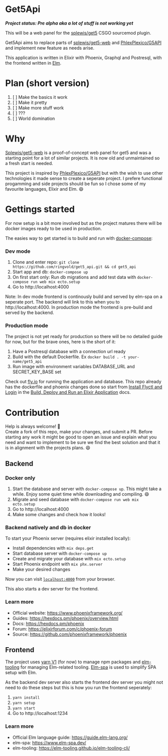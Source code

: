 # Get5Api

***Project status: Pre alpha aka a lot of stuff is not working yet***

This will be a web panel for the [splewis/get5](https://github.com/splewis/get5) CSGO sourcemod plugin.

Get5Api aims to replace parts of [splewis/get5-web] and [PhlexPlexico/G5API] 
and implement new feature as needs arise.

This application is written in Elixir with Phoenix, Graphql and Postresql, with 
the frontend written in [Elm](https://elm-lang.org/).

# Plan (short version)

1. [ ] Make the basics it work
2. [ ] Make it pretty
3. [ ] Make more stuff work
4. [ ] ???
5. [ ] World domination

# Why

[Splewis/get5-web] is a proof-of-concept web panel for get5 and was a 
starting point for a lot of similar projects. It is now old and unmaintained
so a fresh start is needed.

This project is inspired by [PhlexPlexico/G5API] but with the wish to use other 
technologies it made sense to create a seperate project. I prefere functional 
progamming and side projects should be fun so I chose some of my favourite 
languages, Elixir and Elm. 😄


[PhlexPlexico/G5API]: https://github.com/PhlexPlexico/G5API
[splewis/get5-web]: https://github.com/splewis/get5-web


# Gettings started

For now setup is a bit more involved but as the project matures there will be 
docker images ready to be used in production. 

The easies way to get started is to build and run with [docker-compose]:

### Dev mode

1. Clone and enter repo: `git clone https://github.com/ringvold/get5_api.git && cd get5_api`
2. Start app and db: `docker-compose up`
3. On first start only: Run db migrations and add test data with `docker-compose run web mix ecto.setup`
3. Go to http://localhost:4000

Note: In dev mode frontend is continously build and served by elm-spa on a 
seperate port. The backend will link to this when you to 
http://localhost:4000.
In production mode the frontend is pre-build and served by the backend.

### Production mode

The project is not yet ready for production so there will be no detailed guide 
for now, but for the brave ones, here is the short of it:

1. Have a Postresql database with a connection url ready
2. Build with the default Dockerfile. Ex `docker build . -t your-name/get5_api`
3. Run image with environment variables DATABASE_URL and SECRET_KEY_BASE set

Check out [fly.io](https://fly.io) for running the application and database. This repo 
already has the dockerfile and phoenix changes done so start from 
[Install Flyctl and Login](https://fly.io/docs/getting-started/elixir/#install-flyctl-and-login) in the 
[Build, Deploy and Run an Elixir Application](https://fly.io/docs/getting-started/elixir/) docs.

[docker-compose]: https://docs.docker.com/compose/

# Contribution

Help is always welcome! 🙌  
Create a fork of this repo, make your changes, and submit a PR. 
Before starting any work it might be good to open an issue and explain what you 
need and want to implement to be sure we find the best solution and that it is 
in alignment with the projects plans. 😄

## Backend

### Docker only

1. Start the database and server with `docker-compose up`. This might take a while. 
Enjoy some quiet time while downloading and compiling. 😄
2. Migrate and seed database with `docker-compose run web mix ecto.setup`
3. Go to http://localhost:4000
4. Make some changes and check how it looks!


### Backend natively and db in docker

To start your Phoenix server (requires elixir installed locally):

  * Install dependencies with `mix deps.get`
  * Start database server with `docker-compose up`
  * Create and migrate your database with `mix ecto.setup`
  * Start Phoenix endpoint with `mix phx.server`
  * Make your desired changes

Now you can visit [`localhost:4000`](http://localhost:4000) from your browser.

This also starts a dev server for the frontend.

### Learn more

  * Official website: https://www.phoenixframework.org/
  * Guides: https://hexdocs.pm/phoenix/overview.html
  * Docs: https://hexdocs.pm/phoenix
  * Forum: https://elixirforum.com/c/phoenix-forum
  * Source: https://github.com/phoenixframework/phoenix

## Frontend

The project uses [yarn V1](https://classic.yarnpkg.com/lang/en/) (for now) to manage npm packages and 
[elm-tooling](https://elm-tooling.github.io/elm-tooling-cli/) for managing Elm-related tooling. [Elm-spa](https://www.elm-spa.dev/) is used to 
simplify SPA setup with Elm.

As the backend dev server also starts the frontend dev server you might not 
need to do these steps but this is how you run the frontend seperately:

1. `yarn install`
2. `yarn setup`
3. `yarn start`
4. Go to http://localhost:1234

### Learn more

  * Official Elm language guide: https://guide.elm-lang.org/
  * elm-spa: https://www.elm-spa.dev/
  * elm-tooling: https://elm-tooling.github.io/elm-tooling-cli/
